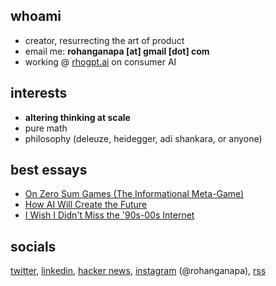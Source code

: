 ## whoami
- creator, resurrecting the art of product
- email me: **rohanganapa [at] gmail [dot] com**
- working @ [rhogpt.ai](https://rhogpt.ai) on consumer AI

## interests
- **altering thinking at scale** 
- pure math
- philosophy (deleuze, heidegger, adi shankara, or anyone)

## best essays
- [On Zero Sum Games (The Informational Meta-Game)](https://rohan.ga/blog/zero_game/)
- [How AI Will Create the Future](https://rohan.ga/blog/ai_future/)
- [I Wish I Didn't Miss the '90s-00s Internet](https://rohan.ga/blog/early-internet/)

## socials
[twitter](https://x.com/oceanmoist), [linkedin](https://www.linkedin.com/in/rohan-ganapavarapu-5115041ba/), [hacker news](https://news.ycombinator.com/user?id=ocean_moist), [instagram](https://www.instagram.com/rohanganapa/) (@rohanganapa), [rss](https://rohan.ga/index.xml)
